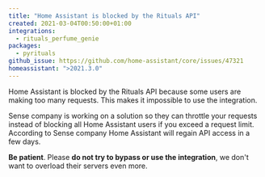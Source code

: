 ```yaml
---
title: "Home Assistant is blocked by the Rituals API"
created: 2021-03-04T00:50:00+01:00
integrations:
  - rituals_perfume_genie
packages:
  - pyrituals
github_issue: https://github.com/home-assistant/core/issues/47321
homeassistant: ">2021.3.0"
---
```


Home Assistant is blocked by the Rituals API because some users are making too many requests. This makes it impossible to use the integration.

Sense company is working on a solution so they can throttle your requests instead of blocking all Home Assistant users if you exceed a request limit.
According to Sense company Home Assistant will regain API access in a few days.

**Be patient**. Please **do not try to bypass or use the integration**, we don't want to overload their servers even more. 
